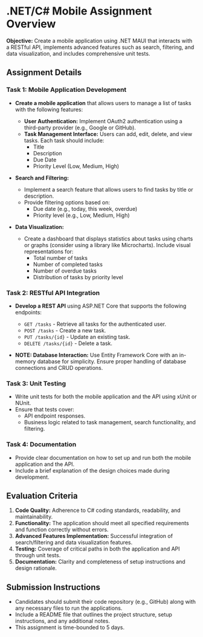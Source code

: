 # .NET/C# Mobile Assignment Overview

**Objective:** Create a mobile application using .NET MAUI that interacts with a RESTful API, implements advanced features such as search, filtering, and data visualization, and includes comprehensive unit tests.

## Assignment Details

### Task 1: Mobile Application Development
- **Create a mobile application** that allows users to manage a list of tasks with the following features:
  - **User Authentication:** Implement OAuth2 authentication using a third-party provider (e.g., Google or GitHub).
  - **Task Management Interface:** Users can add, edit, delete, and view tasks. Each task should include:
    - Title
    - Description
    - Due Date
    - Priority Level (Low, Medium, High)
  
- **Search and Filtering:**
  - Implement a search feature that allows users to find tasks by title or description.
  - Provide filtering options based on:
    - Due date (e.g., today, this week, overdue)
    - Priority level (e.g., Low, Medium, High)

- **Data Visualization:**
  - Create a dashboard that displays statistics about tasks using charts or graphs (consider using a library like Microcharts). Include visual representations for:
    - Total number of tasks
    - Number of completed tasks
    - Number of overdue tasks
    - Distribution of tasks by priority level

### Task 2: RESTful API Integration
- **Develop a REST API** using ASP.NET Core that supports the following endpoints:
  - `GET /tasks` - Retrieve all tasks for the authenticated user.
  - `POST /tasks` - Create a new task.
  - `PUT /tasks/{id}` - Update an existing task.
  - `DELETE /tasks/{id}` - Delete a task.

- **NOTE: Database Interaction:** Use Entity Framework Core with an in-memory database for simplicity. Ensure proper handling of database connections and CRUD operations.

### Task 3: Unit Testing
- Write unit tests for both the mobile application and the API using xUnit or NUnit.
- Ensure that tests cover:
  - API endpoint responses.
  - Business logic related to task management, search functionality, and filtering.

### Task 4: Documentation
- Provide clear documentation on how to set up and run both the mobile application and the API.
- Include a brief explanation of the design choices made during development.

## Evaluation Criteria
1. **Code Quality:** Adherence to C# coding standards, readability, and maintainability.
2. **Functionality:** The application should meet all specified requirements and function correctly without errors.
3. **Advanced Features Implementation:** Successful integration of search/filtering and data visualization features.
4. **Testing:** Coverage of critical paths in both the application and API through unit tests.
5. **Documentation:** Clarity and completeness of setup instructions and design rationale.

## Submission Instructions
- Candidates should submit their code repository (e.g., GitHub) along with any necessary files to run the applications.
- Include a README file that outlines the project structure, setup instructions, and any additional notes.
- This assignment is time-bounded to 5 days.